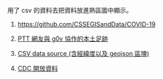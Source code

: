 用了 csv 的資料去把資料放進熱區圖中顯示。

1. https://github.com/CSSEGISandData/COVID-19

2. [PTT 網友與 g0v 協作的本土足跡](https://g0v.hackmd.io/@yitzu/covid-19/https%3A%2F%2Fpse.is%2F3gprqa)

3. [CSV data source (含經緯度以及 geojson 區塊)](https://docs.google.com/spreadsheets/d/e/2PACX-1vTLkgDcQOvZO_UVnvWzF06vkX8YfD_TD3vdjTCBsnYJD8nCumrvIQxaQAAfdsjxEI1J12VD8m-NDgJW/pub?gid=582904711&single=true&output=csv)

4. [CDC 開放資料](https://od.cdc.gov.tw/eic/Age_County_Gender_19Cov.json)
